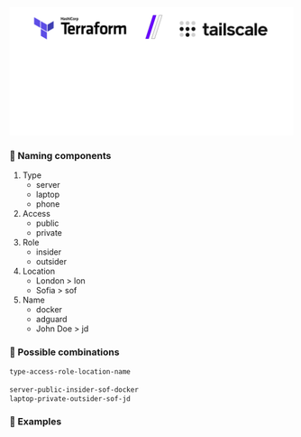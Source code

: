 ![Header](scheme.drawio.png)

### 🧱 Naming components

1. Type
    * server
    * laptop
    * phone
2. Access
    * public
    * private
3. Role
    * insider
    * outsider
4. Location
    * London > lon
    * Sofia > sof
5. Name
    * docker
    * adguard
    * John Doe > jd

### 🔀 Possible combinations

```
type-access-role-location-name

server-public-insider-sof-docker
laptop-private-outsider-sof-jd
```

### 📝 Examples

